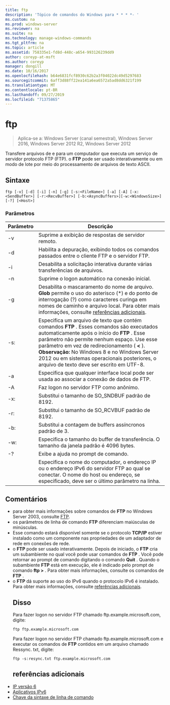 ```yaml
---
title: ftp
description: 'Tópico de comandos do Windows para * * * *- '
ms.custom: na
ms.prod: windows-server
ms.reviewer: na
ms.suite: na
ms.technology: manage-windows-commands
ms.tgt_pltfrm: na
ms.topic: article
ms.assetid: 758335e1-fd8d-448c-a654-993126239dd9
author: coreyp-at-msft
ms.author: coreyp
manager: dongill
ms.date: 10/16/2017
ms.openlocfilehash: b64e6831fcf8930c62b2a3f04022dc49d5297683
ms.sourcegitcommit: 6aff3d88ff22ea141a6ea6572a5ad8dd6321f199
ms.translationtype: MT
ms.contentlocale: pt-BR
ms.lasthandoff: 09/27/2019
ms.locfileid: "71375865"
---
```

# <a name="ftp"></a>ftp

>Aplica-se a: Windows Server (canal semestral), Windows Server 2016, Windows Server 2012 R2, Windows Server 2012

Transfere arquivos de e para um computador que executa um serviço de servidor protocolo FTP (FTP). o **FTP** pode ser usado interativamente ou em modo de lote por meio do processamento de arquivos de texto ASCII. 
## <a name="syntax"></a>Sintaxe
```
ftp [-v] [-d] [-i] [-n] [-g] [-s:<FileName>] [-a] [-A] [-x:<SendBuffer>] [-r:<RecvBuffer>] [-b:<AsyncBuffers>][-w:<WindowsSize>]  [-?] [<Host>]
```
### <a name="parameters"></a>Parâmetros

|     Parâmetro     |                                                                                                                                                      Descrição                                                                                                                                                      |
|-------------------|-----------------------------------------------------------------------------------------------------------------------------------------------------------------------------------------------------------------------------------------------------------------------------------------------------------------------|
|        -v         |                                                                                                                                    Suprime a exibição de respostas de servidor remoto.                                                                                                                                     |
|        -d         |                                                                                                               Habilita a depuração, exibindo todos os comandos passados entre o cliente FTP e o servidor FTP.                                                                                                                |
|        -i         |                                                                                                                            Desabilita a solicitação interativa durante várias transferências de arquivos.                                                                                                                             |
|        -n         |                                                                                                                                    Suprime o logon automático na conexão inicial.                                                                                                                                     |
|        -g         |                                         Desabilita o mascaramento do nome de arquivo.  **Glob** permite o uso do asterisco (\*) e do ponto de interrogação (?) como caracteres curinga em nomes de caminho e arquivo local. Para obter mais informações, consulte [referências adicionais](ftp.md#BKMK_additionalRef).                                          |
|   -s: <FileName>   | Especifica um arquivo de texto que contém comandos **FTP** . Esses comandos são executados automaticamente após o início do **FTP** . Esse parâmetro não permite nenhum espaço. Use esse parâmetro em vez de redirecionamento ( **<** ). **Observação:** No Windows 8 e no Windows Server 2012 ou em sistemas operacionais posteriores, o arquivo de texto deve ser escrito em UTF-8. |
|        -a         |                                                                                                                 Especifica que qualquer interface local pode ser usada ao associar a conexão de dados de FTP.                                                                                                                  |
|        -A         |                                                                                                                                        Faz logon no servidor FTP como anônimo.                                                                                                                                         |
|  -x: <SendBuffer>  |                                                                                                                                     Substitui o tamanho de SO_SNDBUF padrão de 8192.                                                                                                                                     |
|  -r: <RecvBuffer>  |                                                                                                                                     Substitui o tamanho de SO_RCVBUF padrão de 8192.                                                                                                                                     |
| -b: <AsyncBuffers> |                                                                                                                                    Substitui a contagem de buffers assíncronos padrão de 3.                                                                                                                                     |
| -w: <WindowsSize>  |                                                                                                                   Especifica o tamanho do buffer de transferência. O tamanho da janela padrão é 4096 bytes.                                                                                                                   |
|        -?         |                                                                                                                                         Exibe a ajuda no prompt de comando.                                                                                                                                          |
|      <host>       |                                                                    Especifica o nome do computador, o endereço IP ou o endereço IPv6 do servidor FTP ao qual se conectar. O nome do host ou endereço, se especificado, deve ser o último parâmetro na linha.                                                                    |

## <a name="remarks"></a>Comentários
- para obter mais informações sobre comandos de **FTP** no Windows Server 2003, consulte [FTP](https://technet.microsoft.com/library/cc756013(v=ws.10).aspx).
- os parâmetros de linha de comando **FTP** diferenciam maiúsculas de minúsculas.
- Esse comando estará disponível somente se o protocolo **TCP/IP** estiver instalado como um componente nas propriedades de um adaptador de rede em conexões de rede.
- o **FTP** pode ser usado interativamente. Depois de iniciado, o **FTP** cria um subambiente no qual você pode usar comandos de **FTP** . Você pode retornar ao prompt de comando digitando o comando **Quit** . Quando o subambiente **FTP** está em execução, ele é indicado pelo prompt de comando **ftp >** . Para obter mais informações, consulte os comandos de **FTP** .
- o **FTP** dá suporte ao uso do IPv6 quando o protocolo IPv6 é instalado. Para obter mais informações, consulte [referências adicionais](ftp.md#BKMK_additionalRef).
  ## <a name="BKMK_Examples"></a>Disso
  Para fazer logon no servidor FTP chamado ftp.example.microsoft.com, digite:
  ```
  ftp ftp.example.microsoft.com
  ```
  Para fazer logon no servidor FTP chamado ftp.example.microsoft.com e executar os comandos de **FTP** contidos em um arquivo chamado Ressync. txt, digite:
  ```
  ftp -s:resync.txt ftp.example.microsoft.com
  ```
  ## <a name="BKMK_additionalRef"></a>referências adicionais
- [IP versão 6](https://technet.microsoft.com/library/cc738636(v=ws.10).aspx)
- [Aplicativos IPv6](https://technet.microsoft.com/library/cc782509(v=ws.10).aspx)
- [Chave da sintaxe de linha de comando](command-line-syntax-key.md)
